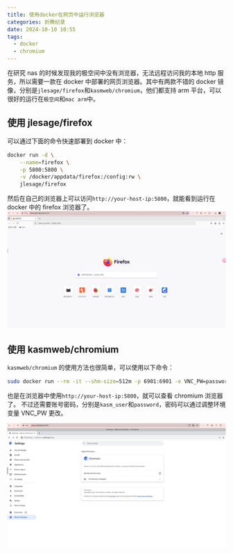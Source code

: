 ```yaml
---
title: 使用docker在网页中运行浏览器
categories: 折腾纪录
date: 2024-10-10 10:55
tags:
  - docker
  - chromium
---
```


在研究 nas 的时候发现我的极空间中没有浏览器，无法远程访问我的本地 http 服务，所以需要一款在 docker 中部署的网页浏览器。其中有两款不错的 docker 镜像，分别是`jlesage/firefox`和`kasmweb/chromium`，他们都支持 arm 平台，可以很好的运行在`极空间`和`mac arm`中。

## 使用 jlesage/firefox

可以通过下面的命令快速部署到 docker 中：

```bash
docker run -d \
    --name=firefox \
    -p 5800:5800 \
    -v /docker/appdata/firefox:/config:rw \
    jlesage/firefox
```

然后在自己的浏览器上可以访问`http://your-host-ip:5800`，就能看到运行在 docker 中的 firefox 浏览器了。
![效果](./20241010175827.jpg)

## 使用 kasmweb/chromium

`kasmweb/chromium` 的使用方法也很简单，可以使用以下命令：

```bash
sudo docker run --rm -it --shm-size=512m -p 6901:6901 -e VNC_PW=password kasmweb/chromium:1.16.0
```

也是在浏览器中使用`http://your-host-ip:5800`，就可以查看 chromium 浏览器了。
不过还需要账号密码，分别是`kasm_user`和`password`，密码可以通过调整环境变量 VNC_PW 更改。

![效果](./20241010175638.jpg)

<!-- ## 编译特定版本的 kasmweb/chromium

Kasm 团队将很多镜像镜像进行了开源。[https://github.com/kasmtech/workspaces-images](https://github.com/kasmtech/workspaces-images)
可以拉取代码进行自定义编译，比如我就需要一个老版本的`chromium`用来进行网页的兼容性测试。
下面是自定义编译的步骤：

### 1.拉取镜像

```bash
git clone https://github.com/kasmtech/workspaces-images.git
```

### 2.调整安装chromium的脚本

脚本路径为`src/ubuntu/install/chromium/install_chromium.sh`。
调整这个脚本的内容，首先将下载chromium的源镜像调整

```bash
  # Chromium on Ubuntu 19.10 or newer uses snap to install which is not
  # currently compatible with docker containers. The new install will pull
  # deb files from archive.ubuntu.com for ubuntu 18.04 and install them.
  # This will work until 18.04 goes to an unsupported status.
  if [ ${ARCH} = 'amd64' ] ;
  then
    chrome_url="http://archive.ubuntu.com/ubuntu/pool/universe/c/chromium-browser/" # [!code --]
    chrome_url="https://mirrors.ustc.edu.cn/ubuntu-old-releases/ubuntu/pool/universe/c/chromium-browser/" # [!code ++]
  else
    chrome_url="http://ports.ubuntu.com/pool/universe/c/chromium-browser/" # [!code --]
    chrome_url="https://mirrors.ustc.edu.cn/ubuntu-old-releases/ubuntu/pool/universe/c/chromium-browser/" # [!code ++]
  fi
```

然后将下面这段代码进行调整，现在将版本设置为`77.0.3865.120`，这个版本不是随便写的，需要在镜像地址中存在才行。

```bash
  chromium_codecs_data=$(curl ${chrome_url}) # [!code --]
  chromium_codecs_data=$(grep "chromium-codecs-ffmpeg-extra_" <<< "${chromium_codecs_data}") # [!code --]
  chromium_codecs_data=$(grep "18\.04" <<< "${chromium_codecs_data}") # [!code --]
  chromium_codecs_data=$(grep "${ARCH}" <<< "${chromium_codecs_data}") # [!code --]
  chromium_codecs_data=$(sed -n 's/.*<a href="//p' <<< "${chromium_codecs_data}") # [!code --]
  chromium_codecs_data=$(sed -n 's/">.*//p' <<< "${chromium_codecs_data}") # [!code --]
  # 版本可以到具体镜像下去找，有哪些版本
  chromium_version="77.0.3865.120" # [!code ++]
  chromium_common_data=$(curl ${chrome_url}) # [!code ++]
  chromium_common_data=$(grep "${chromium_version}" <<< "${chromium_common_data}") # [!code ++]
  chromium_common_data=$(grep "${ARCH}" <<< "${chromium_common_data}") # [!code ++]
  chromium_common_data=$(sed -n 's/.*<a href="//p' <<< "${chromium_common_data}") # [!code ++]
  chromium_common_data=$(sed -n 's/">.*//p' <<< "${chromium_common_data}") # [!code ++]
  chromium_codecs_data=$(grep "chromium-codecs-ffmpeg-extra_" <<< "${chromium_common_data}") # [!code ++]
  echo "Chromium codec deb to download: ${chromium_codecs_data}"

  chromium_data=$(curl ${chrome_url}) # [!code --]
  chromium_data=$(grep "chromium-browser_" <<< "${chromium_data}") # [!code --]
  chromium_data=$(grep "18\.04" <<< "${chromium_data}") # [!code --]
  chromium_data=$(grep "${ARCH}" <<< "${chromium_data}") # [!code --]
  chromium_data=$(sed -n 's/.*<a href="//p' <<< "${chromium_data}") # [!code --]
  chromium_data=$(sed -n 's/">.*//p' <<< "${chromium_data}") # [!code --]
  chromium_data=$(grep "chromium-browser_" <<< "${chromium_common_data}") # [!code ++]
  echo "Chromium browser deb to download: ${chromium_data}"
```

### 3.拉取基础镜像

其实这一步应该是不需要的，但是我如果不先拉取基础镜像，在之后的编译过程中会失败。
```bash
docker pull kasmweb/core-ubuntu-focal:develop
```

### 4.编译镜像

```bash
sudo docker build --progress=plain -t kasm-chromium:77 -f dockerfile-kasm-chromium .
```

`--progress=plain`参数用于打印详细信息。

::: warning
有的时候需要在当前ubuntu容器中进行一些高权限操作，比如使用apt工具，就需要`root`权限，在`dockerfile-kasm-chromium`文件中添加以下内容再次编译实现。

```bash{2-5}
######### Customize Container Here ###########
RUN apt-get update \
    && apt-get install -y sudo \
    && echo 'kasm-user ALL=(ALL) NOPASSWD: ALL' >> /etc/sudoers \
    && rm -rf /var/lib/apt/list/*
```
::: -->
